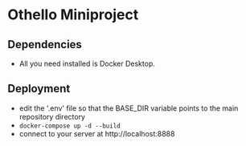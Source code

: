 # Othello Miniproject

## Dependencies
- All you need installed is Docker Desktop.

## Deployment

- edit the '.env' file so that the BASE_DIR variable points to the main repository directory
- `docker-compose up -d --build`
- connect to your server at http://localhost:8888

